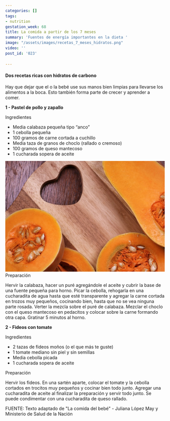 ```yaml
---
categories: []
tags:
- nutrition
gestation_week: 68
title: La comida a partir de los 7 meses
summary: 'Fuentes de energía importantes en la dieta '
image: "/assets/images/recetas_7_meses_hidratos.png"
video: ''
post_id: '023'

---
```

#### Dos recetas ricas con hidratos de carbono

Hay que dejar que el o la bebé use sus manos bien limpias para llevarse los alimentos a la boca. Esto también forma parte de crecer y aprender a comer.

**1 - Pastel de pollo y zapallo**

Ingredientes

* Media calabaza pequeña tipo “anco”
* 1 cebolla pequeña
* 100 gramos de carne cortada a cuchillo
* Media taza de granos de choclo (rallado o cremoso)
* 100 gramos de queso mantecoso
* 1 cucharada sopera de aceite

![](/assets/images/ff.png)Preparación

Hervir la calabaza, hacer un puré agregándole el aceite y cubrir la base de una fuente pequeña para horno. Picar la cebolla, rehogarla en una cucharadita de agua hasta que esté transparente y agregar la carne cortada en trozos muy pequeños, cocinando bien, hasta que no se vea ninguna parte rosada. Verter la mezcla sobre el puré de calabaza. Mezclar el choclo con el queso mantecoso en pedacitos y colocar sobre la carne formando otra capa. Gratinar 5 minutos al horno.

**2 - Fideos con tomate**

Ingredientes

* 2 tazas de fideos moños (o el que más te guste)
* 1 tomate mediano sin piel y sin semillas
* Media cebolla picada
* 1 cucharada sopera de aceite

Preparación

Hervir los fideos. En una sartén aparte, colocar el tomate y la cebolla cortados en trocitos muy pequeños y cocinar bien todo junto. Agregar una cucharadita de aceite al finalizar la preparación y servir todo junto. Se puede condimentar con una cucharadita de queso rallado.

FUENTE: Texto adaptado de "La comida del bebé" - Juliana López May y Ministerio de Salud de la Nación
